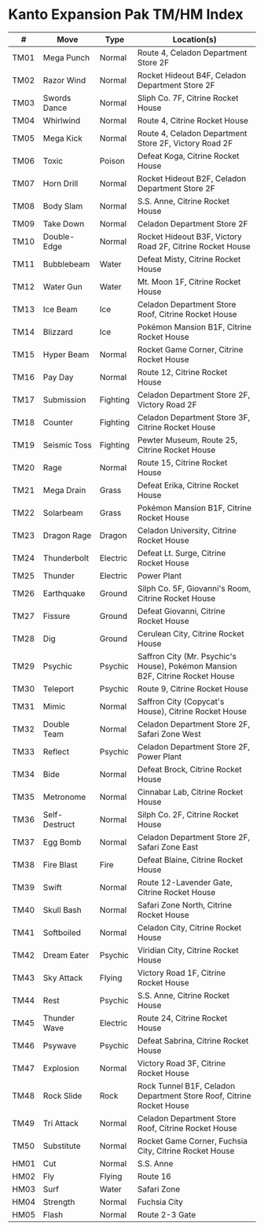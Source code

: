 # Kanto Expansion Pak TM/HM Index

| #    | Move          | Type     | Location(s)                                                                   |
| ---- | ------------- | -------- | ----------------------------------------------------------------------------- |
| TM01 | Mega Punch    | Normal   | Route 4, Celadon Department Store 2F                                          |
| TM02 | Razor Wind    | Normal   | Rocket Hideout B4F, Celadon Department Store 2F                               |
| TM03 | Swords Dance  | Normal   | Sliph Co. 7F, Citrine Rocket House                                            |
| TM04 | Whirlwind     | Normal   | Route 4, Citrine Rocket House                                                 |
| TM05 | Mega Kick     | Normal   | Route 4, Celadon Department Store 2F, Victory Road 2F                         |
| TM06 | Toxic         | Poison   | Defeat Koga, Citrine Rocket House                                             |
| TM07 | Horn Drill    | Normal   | Rocket Hideout B2F, Celadon Department Store 2F                               |
| TM08 | Body Slam     | Normal   | S.S. Anne, Citrine Rocket House                                               |
| TM09 | Take Down     | Normal   | Celadon Department Store 2F                                                   |
| TM10 | Double-Edge   | Normal   | Rocket Hideout B3F, Victory Road 2F, Citrine Rocket House                     |
| TM11 | Bubblebeam    | Water    | Defeat Misty, Citrine Rocket House                                            |
| TM12 | Water Gun     | Water    | Mt. Moon 1F, Citrine Rocket House                                             |
| TM13 | Ice Beam      | Ice      | Celadon Department Store Roof, Citrine Rocket House                           |
| TM14 | Blizzard      | Ice      | Pokémon Mansion B1F, Citrine Rocket House                                     |
| TM15 | Hyper Beam    | Normal   | Rocket Game Corner, Citrine Rocket House                                      |
| TM16 | Pay Day       | Normal   | Route 12, Citrine Rocket House                                                |
| TM17 | Submission    | Fighting | Celadon Department Store 2F, Victory Road 2F                                  |
| TM18 | Counter       | Fighting | Celadon Department Store 3F, Citrine Rocket House                             |
| TM19 | Seismic Toss  | Fighting | Pewter Museum, Route 25, Citrine Rocket House                                 |
| TM20 | Rage          | Normal   | Route 15, Citrine Rocket House                                                |
| TM21 | Mega Drain    | Grass    | Defeat Erika, Citrine Rocket House                                            |
| TM22 | Solarbeam     | Grass    | Pokémon Mansion B1F, Citrine Rocket House                                     |
| TM23 | Dragon Rage   | Dragon   | Celadon University, Citrine Rocket House                                      |
| TM24 | Thunderbolt   | Electric | Defeat Lt. Surge, Citrine Rocket House                                        |
| TM25 | Thunder       | Electric | Power Plant                                                                   |
| TM26 | Earthquake    | Ground   | Silph Co. 5F, Giovanni's Room, Citrine Rocket House                           |
| TM27 | Fissure       | Ground   | Defeat Giovanni, Citrine Rocket House                                         |
| TM28 | Dig           | Ground   | Cerulean City, Citrine Rocket House                                           |
| TM29 | Psychic       | Psychic  | Saffron City (Mr. Psychic's House), Pokémon Mansion B2F, Citrine Rocket House |
| TM30 | Teleport      | Psychic  | Route 9, Citrine Rocket House                                                 |
| TM31 | Mimic         | Normal   | Saffron City (Copycat's House), Citrine Rocket House                          |
| TM32 | Double Team   | Normal   | Celadon Department Store 2F, Safari Zone West                                 |
| TM33 | Reflect       | Psychic  | Celadon Department Store 2F, Power Plant                                      |
| TM34 | Bide          | Normal   | Defeat Brock, Citrine Rocket House                                            |
| TM35 | Metronome     | Normal   | Cinnabar Lab, Citrine Rocket House                                            |
| TM36 | Self-Destruct | Normal   | Silph Co. 2F, Citrine Rocket House                                            |
| TM37 | Egg Bomb      | Normal   | Celadon Department Store 2F, Safari Zone East                                 |
| TM38 | Fire Blast    | Fire     | Defeat Blaine, Citrine Rocket House                                           |
| TM39 | Swift         | Normal   | Route 12-Lavender Gate, Citrine Rocket House                                  |
| TM40 | Skull Bash    | Normal   | Safari Zone North, Citrine Rocket House                                       |
| TM41 | Softboiled    | Normal   | Celadon City, Citrine Rocket House                                            |
| TM42 | Dream Eater   | Psychic  | Viridian City, Citrine Rocket House                                           |
| TM43 | Sky Attack    | Flying   | Victory Road 1F, Citrine Rocket House                                         |
| TM44 | Rest          | Psychic  | S.S. Anne, Citrine Rocket House                                               |
| TM45 | Thunder Wave  | Electric | Route 24, Citrine Rocket House                                                |
| TM46 | Psywave       | Psychic  | Defeat Sabrina, Citrine Rocket House                                          |
| TM47 | Explosion     | Normal   | Victory Road 3F, Citrine Rocket House                                         |
| TM48 | Rock Slide    | Rock     | Rock Tunnel B1F, Celadon Department Store Roof, Citrine Rocket House          |
| TM49 | Tri Attack    | Normal   | Celadon Department Store Roof, Citrine Rocket House                           |
| TM50 | Substitute    | Normal   | Rocket Game Corner, Fuchsia City, Citrine Rocket House                        |
| HM01 | Cut           | Normal   | S.S. Anne                                                                     |
| HM02 | Fly           | Flying   | Route 16                                                                      |
| HM03 | Surf          | Water    | Safari Zone                                                                   |
| HM04 | Strength      | Normal   | Fuchsia City                                                                  |
| HM05 | Flash         | Normal   | Route 2-3 Gate                                                                |